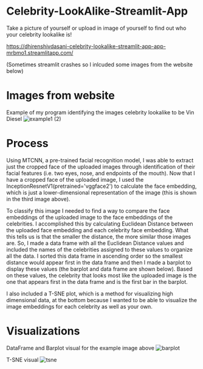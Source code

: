 # Celebrity-LookAlike-Streamlit-App
Take a picture of yourself or upload in image of yourself to find out who your celebrity lookalike is!

https://dhirenshivdasani-celebrity-lookalike-streamlit-app-app-mrbmo1.streamlitapp.com/

(Sometimes streamlit crashes so I inlcuded some images from the website below)

# Images from website 

Example of my program identifying the images celebrity lookalike to be Vin Diesel
![example1 (2)](https://user-images.githubusercontent.com/51030977/179424880-42de3890-658f-4c85-86b1-c6b0e2bb65a9.png)

# Process

Using MTCNN, a pre-trained facial recognition model, I was able to extract just the cropped face of the uploaded images through identification of their facial features (i.e. two eyes, nose, and endpoints of the mouth). Now that I have a cropped face of the uploaded image, I used the InceptionResnetV1(pretrained='vggface2') to calculate the face embedding, which is just a lower-dimensional representation of the image (this is shown in the third image above).

To classify this image I needed to find a way to compare the face embeddings of the uploaded image to the face embeddings of the celebrities. I accomplished this by calculating Euclidean Distance between the uploaded face embedding and each celebrity face embedding. What this tells us is that the smaller the distance, the more similar those images are. So, I made a data frame with all the Euclidean Distance values and included the names of the celebrities assigned to these values to organize all the data. I sorted this data frame in ascending order so the smallest distance would appear first in the data frame and then I made a barplot to display these values (the barplot and data frame are shown below). Based on these values, the celebrity that looks most like the uploaded image is the one that appears first in the data frame and is the first bar in the barplot.

I also included a T-SNE plot, which is a method for visualizing high dimensional data, at the bottom because I wanted to be able to visualize the image embeddings for each celebrity as well as your own.

# Visualizations

DataFrame and Barplot visual for the example image above
![barplot](https://user-images.githubusercontent.com/51030977/179425021-5e22be4f-a4b9-469b-b506-868ba74a0dc8.png)

T-SNE visual
![tsne](https://user-images.githubusercontent.com/51030977/179425114-47165de2-cf1f-4256-b103-53ad617806b1.png)

